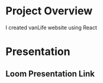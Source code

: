 # Project Overview
I created vanLife website using React

# Presentation

## Loom Presentation Link
<a href="">
